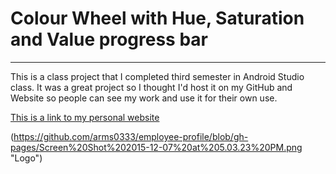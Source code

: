# Colour Wheel with Hue, Saturation and Value progress bar
___

This is a class project that I completed third semester in Android Studio class. 
It was a great project so I thought I'd host it on my GitHub and Website so people
can see my work and use it for their own use.

[This is a link to my personal website](https://www.google.com)


(https://github.com/arms0333/employee-profile/blob/gh-pages/Screen%20Shot%202015-12-07%20at%205.03.23%20PM.png "Logo")
